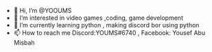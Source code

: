 - 👋 Hi, I’m @YOOUMS
- 👀 I’m interested in video games ,coding, game development
- 🌱 I’m currently learning python , making discord bor using python
- 📫 How to reach me Discord:YOUMS#6740 , Facebook: Yousef Abu Misbah

<!---
YOOUMS/YOOUMS is a ✨ special ✨ repository because its `README.md` (this file) appears on your GitHub profile.
You can click the Preview link to take a look at your changes.
--->
